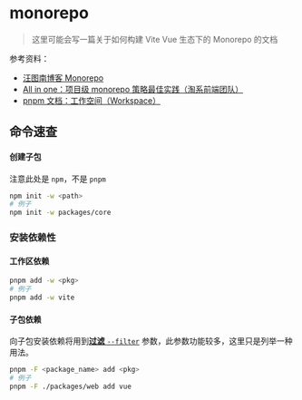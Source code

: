 # monorepo

> 这里可能会写一篇关于如何构建 Vite Vue 生态下的 Monorepo 的文档

参考资料：

- [汪图南博客 Monorepo](https://wangtunan.github.io/blog/vueNextAnalysis/monorepo/)
- [All in one：项目级 monorepo 策略最佳实践（淘系前端团队）](https://fed.taobao.org/blog/taofed/do71ct/uihagy/)
- [pnpm 文档：工作空间（Workspace）](https://pnpm.io/zh/workspaces)

## 命令速查

#### 创建子包

注意此处是 `npm`，不是 `pnpm`

```sh
npm init -w <path>
# 例子
npm init -w packages/core
```

### 安装依赖性

#### 工作区依赖

```sh
pnpm add -w <pkg>
# 例子
pnpm add -w vite
```

#### 子包依赖

向子包安装依赖将用到[**过滤** `--filter`](https://pnpm.io/zh/filtering)  参数，此参数功能较多，这里只是列举一种用法。

```sh
pnpm -F <package_name> add <pkg>
# 例子
pnpm -F ./packages/web add vue
```
